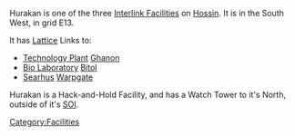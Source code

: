 Hurakan is one of the three [Interlink
Facilities](Interlink.md) on
[Hossin](Hossin.md). It is in the South West, in grid E13.

It has [Lattice](Lattice.md) Links to:

- [Technology Plant](Technology_Plant.md)
  [Ghanon](Ghanon.md)
- [Bio Laboratory](Bio_Laboratory.md)
  [Bitol](Bitol.md)
- [Searhus](Searhus.md) [Warpgate](Warpgate.md)

Hurakan is a Hack-and-Hold Facility, and has a Watch Tower to it's
North, outside of it's [SOI](Sphere_of_Influence.md).

[Category:Facilities](Category:Facilities.md)
